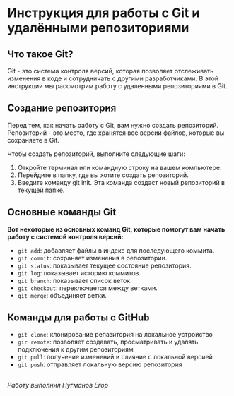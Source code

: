 # Инструкция для работы с Git и удалёнными репозиториями

## Что такое Git?
Git - это система контроля версий, которая позволяет отслеживать изменения в коде и сотрудничать с другими разработчиками. В этой инструкции мы рассмотрим работу с удаленными репозиториями в Git.

## Создание репозитория
Перед тем, как начать работу с Git, вам нужно создать репозиторий. Репозиторий - это место, где хранятся все версии файлов, которые вы сохраняете в Git. 

Чтобы создать репозиторий, выполните следующие шаги:
1. Откройте терминал или командную строку на вашем компьютере.
2. Перейдите в папку, где вы хотите создать репозиторий.
3. Введите команду git init. Эта команда создаст новый репозиторий в текущей папке.


## Основные команды Git
**Вот некоторые из основных команд Git, которые помогут вам начать работу с системой контроля версий:**
* `git add`: добавляет файлы в индекс для последующего коммита.
* `git commit`: сохраняет изменения в репозитории.
* `git status`: показывает текущее состояние репозитория.
* `git log`: показывает историю коммитов.
* `git branch`: показывает список веток.
* `git checkout`: переключается между ветками.
* `git merge`: объединяет ветки.

## Команды для работы с GitHub
* `git clone`: клонирование репазитория на локальное устройство
* `gir remote`: позволяет создавать, просматривать и удалять подключения к другим репозиториям
* `git pull`: получение изменений и слияние с локальной версией
* `git push`: отправляет локальную версию репозитория

## 
*Работу выполнил Нугманов Егор*